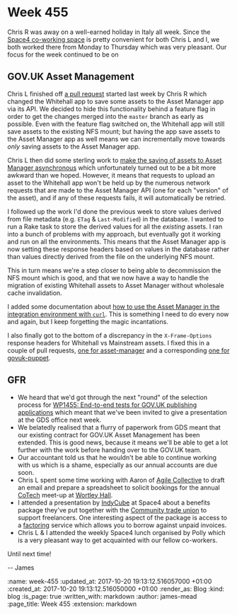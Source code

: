 Week 455
========

Chris R was away on a well-earned holiday in Italy all week. Since the [Space4 co-working space][space4] is pretty convenient for both Chris L and I, we both worked there from Monday to Thursday which was very pleasant. Our focus for the week continued to be on

[space4]: http://space4.tech

## GOV.UK Asset Management

Chris L finished off [a pull request][pr-3464] started last week by Chris R which changed the Whitehall app to save some assets to the Asset Manager app via its API. We decided to hide this functionality behind a feature flag in order to get the changes merged into the `master` branch as early as possible. Even with the feature flag switched on, the Whitehall app will still save assets to the existing NFS mount; but having the app save assets to the Asset Manager app as well means we can incrementally move towards *only* saving assets to the Asset Manager app.

Chris L then did some sterling work to [make the saving of assets to Asset Manager asynchronous][pr-3480] which unfortunately turned out to be a bit more awkward than we hoped. However, it means that requests to upload an asset to the Whitehall app won't be held up by the numerous network requests that are made to the Asset Manager API (one for each "version" of the asset), and if any of these requests fails, it will automatically be retried.

I followed up the work I'd done the previous week to store values derived from file metadata (e.g. `ETag` & `Last-Modified`) in the database. I wanted to run a Rake task to store the derived values for all the *existing* assets. I ran into a bunch of problems with my approach, but eventually got it working and run on all the environments. This means that the Asset Manager app is now setting these response headers based on values in the database rather than values directly derived from the file on the underlying NFS mount.

This in turn means we're a step closer to being able to decommission the NFS mount which is good, and that we now have a way to handle the migration of existing Whitehall assets to Asset Manager without wholesale cache invalidation.

I added some documentation about [how to use the Asset Manager in the integration environment with `curl`][pr-253]. This is something I need to do every now and again, but I keep forgetting the magic incantations.

I also finally got to the bottom of a discrepancy in the `X-Frame-Options` response headers for Whitehall vs Mainstream assets. I fixed this in a couple of pull requests, [one for asset-manager][pr-246] and a corresponding [one for govuk-puppet][pr-6602].

[pr-3464]: https://github.com/alphagov/whitehall/pull/3464
[pr-3480]: https://github.com/alphagov/whitehall/pull/3480
[pr-253]: https://github.com/alphagov/asset-manager/pull/253
[pr-246]: https://github.com/alphagov/asset-manager/pull/246
[pr-6602]: https://github.com/alphagov/govuk-puppet/pull/6602

## GFR

* We heard that we'd got through the next "round" of the selection process for [WP1455: End-to-end tests for GOV.UK publishing applications][wp1455] which meant that we've been invited to give a presentation at the GDS office next week.
* We belatedly realised that a flurry of paperwork from GDS meant that our existing contract for GOV.UK Asset Management has been extended. This is good news, because it means we'll be able to get a lot further with the work before handing over to the GOV.UK team.
* Our accountant told us that he wouldn't be able to continue working with us which is a shame, especially as our annual accounts are due soon.
* Chris L spent some time working with Aaron of [Agile Collective][] to draft an email and prepare a spreadsheet to solicit bookings for the annual [CoTech][] meet-up at [Wortley Hall][].
* I attended a presentation by [IndyCube][] at Space4 about a benefits package they've put together with the [Community trade union][] to support freelancers. One interesting aspect of the package is access to a [factoring][] service which allows you to borrow against unpaid invoices.
* Chris L & I attended the weekly Space4 lunch organised by Polly which is a very pleasant way to get acquainted with our fellow co-workers.

Until next time!

-- James

[wp1455]: https://www.digitalmarketplace.service.gov.uk/digital-outcomes-and-specialists/opportunities/5122
[Agile Collective]: https://agile.coop/about-us
[CoTech]: https://www.coops.tech/
[Wortley Hall]: http://www.wortleyhall.org.uk/
[IndyCube]: https://www.indycube.community/
[Community trade union]: http://community-tu.org/
[factoring]: https://en.wikipedia.org/wiki/Factoring_(finance)

:name: week-455
:updated_at: 2017-10-20 19:13:12.516057000 +01:00
:created_at: 2017-10-20 19:13:12.516050000 +01:00
:render_as: Blog
:kind: blog
:is_page: true
:written_with: markdown
:author: james-mead
:page_title: Week 455
:extension: markdown
